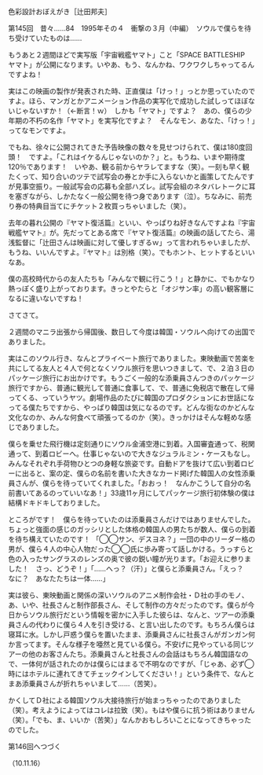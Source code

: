 <!-- source: http://web.archive.org/web/20250215190716/http://www.style.fm/as/05_column/tsujita/tsujita145.shtml -->

色彩設計おぼえがき［辻田邦夫］

第145回　昔々……84　1995年その４　衝撃の３月（中編）　ソウルで僕らを待ち受けていたものは……

もうあと２週間ほどで実写版「宇宙戦艦ヤマト」こと「SPACE BATTLESHIP　ヤマト」が公開になります。いやあ、もう、なんかね、ワクワクしちゃってるんですよね！

実はこの映画の製作が発表された時、正直僕は「けっ！」っとか思っていたのですよ。ほら、マンガとかアニメーション作品の実写化で成功した試しってほぼないじゃないすか！（←断言！ｗ）　しかも「ヤマト」ですよ？　あの、僕らの少年期の不朽の名作「ヤマト」を実写化ですよ？　そんなモン、あなた、「けっ！」ってなモンですよ。

でもね、徐々に公開されてきた予告映像の数々を見せつけられて、僕は180度回頭！　ですよ。「これはイケるんじゃないのか？」と。もうね、いまや期待度120％であります！　いやあ、観る前からヤラレてますな（笑）。一刻も早く観たくって、知り合いのツテで試写会の券とか手に入らないかと画策してたんですが見事空振り。一般試写会の応募も全部ハズレ。試写会組のネタバレトークに耳を塞ぎながら、しかたなく一般公開を待つ身であります（泣）。ちなみに、前売り券の特典目当てにチケット２枚買っちゃいました（笑）。

去年の暮れ公開の『ヤマト復活篇』といい、やっぱりね好きなんですよね『宇宙戦艦ヤマト』が。先だってとある席で『ヤマト復活篇』の映画の話してたら、湯浅監督に「辻田さんは映画に対して優しすぎるｗ」って言われちゃいましたが、もうね、いいんですよ。『ヤマト』は別格（笑）。でもホント、ヒットするといいなあ。

僕の高校時代からの友人たちも「みんなで観に行こう！」と静かに、でもかなり熱っぽく盛り上がっております。きっとやたらと「オジサン率」の高い観客層になるに違いないですね！

さてさて。

２週間のマニラ出張から帰国後、数日して今度は韓国・ソウルへ向けての出国でありました。

実はこのソウル行き、なんとプライベート旅行でありました。東映動画で苦楽を共にしてる友人と４人で何となくソウル旅行を思いつきまして、で、２泊３日のパッケージ旅行にお出かけです。もうごく一般的な添乗員さんつきのパッケージ旅行ですから、普通に観光して普通に食事して、で、普通に免税店で散在して帰ってくる、っていうヤツ。劇場作品のたびに韓国のプロダクションにお世話になってる僕たちですから、やっぱり韓国は気になるのです。どんな街なのかどんな文化なのか、みんな何食べて頑張ってるのか（笑）。きっかけはそんな軽めな感じでありました。

僕らを乗せた飛行機は定刻通りにソウル金浦空港に到着。入国審査通って、税関通って、到着ロビーへ。仕事じゃないので大きなジュラルミン・ケースもなし。みんなそれぞれ手荷物ひとつの身軽な旅姿です。自動ドアを抜けて広い到着ロビーに出ると、案の定、僕らの名前を書いた大きなカード掲げた韓国人の女性添乗員さんが、僕らを待っていてくれました。「おおっ！　なんかこうして自分の名前書いてあるのっていいなあ！」33歳11ヶ月にしてパッケージ旅行初体験の僕は結構ドキドキしておりました。

ところがです！　僕らを待っていたのは添乗員さんだけではありませんでした。ちょっと強面の感じのガッシリとした体格の韓国人の男たちが数人、僕らの到着を待ち構えていたのです！
「◯◯サン、デスヨネ？」一団の中のリーダー格の男が、僕ら４人の中心人物だった◯◯氏に歩み寄って話しかける。うっすらと色の入ったサングラスのレンズの奥で彼の鋭い瞳が光ります。「お迎えに参りました！　さっ、どうぞ！」「……へっ？（汗）」と僕らと添乗員さん。「えっ？　なに？　あなたたちは一体……」

実は彼ら、東映動画と関係の深いソウルのアニメ制作会社・Ｄ社の手のモノ、あ、いや、社長さんと制作部長さん、そして制作の方々だったのです。僕らが今日からソウル旅行だという情報を密かに入手した彼らは、なんと、ツアーの添乗員さんの代わりに僕ら４人を引き受ける、と言い出したのです。もちろん僕らは寝耳に水。しかし戸惑う僕らを置いたまま、添乗員さんに社長さんがガンガン何か言ってます。そんな様子を唖然と見ている僕ら。不安げに見やっている同じツアーの他のお客さんたち。添乗員さんと社長さんの会話はもちろん韓国語なので、一体何が話されたのかは僕らにはまるで不明なのですが、「じゃあ、必ず◯時にはホテルに連れてきてチェックインしてください！」という条件で、なんとまあ添乗員さんが折れちゃいまして……（苦笑）。

かくしてＤ社による韓国ソウル大接待旅行が始まっちゃったのでありました（笑）。考えようによってはコレは拉致（笑）。もはや僕らに抗う術はありません（笑）。「でも、ま、いいか（苦笑）」なんかおもしろいことになってきちゃったのでした。

第146回へつづく

（10.11.16）
